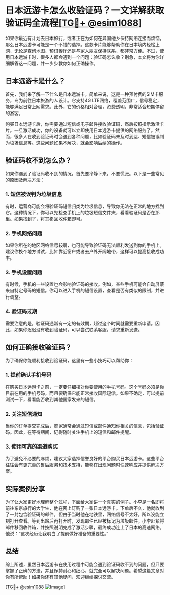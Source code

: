 # 日本远游卡怎么收验证码？一文详解获取验证码全流程[[TG💪+ @esim1088](https://t.me/s/esim1088)]

如果你最近有计划去日本旅行，或者正在为如何在异国他乡保持网络连接而烦恼，那么日本远游卡可能是一个不错的选择。这款卡片能够帮助你在日本境内轻松上网，无论是查询地图、预订餐厅还是与家人朋友保持联系，都非常方便。不过，使用日本远游卡时，很多人都会遇到一个问题：验证码怎么收？别急，本文将为你详细解答这一问题，并一步步教你如何正确操作。

## 日本远游卡是什么？

首先，我们来了解一下什么是日本远游卡。简单来说，这是一种预付费的SIM卡服务，专为前往日本旅游的人设计。它支持4G LTE网络，覆盖范围广，信号稳定，能够满足日常上网需求。此外，它的价格相对合理，资费透明，非常适合短期停留的游客。

购买日本远游卡后，你需要通过短信或电子邮件接收验证码，然后按照指示激活卡片。一旦激活成功，你的设备就可以立即使用日本远游卡提供的网络服务了。然而，很多人在收到验证码时会遇到各种问题，比如验证码未及时到达、短信被误判为垃圾信息等。这些问题如果不解决，就会影响后续的操作。

## 验证码收不到怎么办？

如果你遇到了验证码收不到的情况，首先要冷静下来，不要慌张。以下是一些常见的原因及解决方法：

### 1. 短信被误判为垃圾信息

有时，运营商可能会将验证码短信归类为垃圾信息，导致你无法在正常的地方找到它。这种情况下，你可以先检查手机上的垃圾短信文件夹，看看验证码是否在那里。如果找到了，将其移回收件箱即可。

### 2. 手机网络问题

如果你所在的地区网络信号较弱，也可能导致验证码无法顺利发送到你的手机上。建议你换个地方试试，比如靠近窗户或者去户外开阔地带，这样可以提高接收成功率。

### 3. 手机设置问题

有时候，手机的一些设置也会影响验证码的接收。例如，某些手机可能会自动屏蔽来自特定号码的短信。你可以进入手机的短信设置，查看是否有类似的限制，并进行调整。

### 4. 验证码过期

需要注意的是，验证码通常有一定的有效期，超过这个时间就需要重新申请。因此，如果你迟迟没有收到验证码，可以尝试联系客服，请求重新发送。

## 如何正确接收验证码？

为了确保你能顺利接收到验证码，这里有一些小技巧可以帮助你：

### 1. 提前确认手机号码

在购买日本远游卡之前，一定要仔细核对你要使用的手机号码。这个号码必须是你目前在用的手机号码，而且要确保它能正常接收国际短信。如果不确定，可以提前测试一下，看看能否收到其他国家发来的短信。

### 2. 关注短信通知

当你的订单提交完成后，商家通常会通过短信或邮件通知你相关的信息，包括验证码。因此，在等待期间，记得随时关注手机上的短信和邮件提醒。

### 3. 使用可靠的渠道购买

为了避免不必要的麻烦，建议大家选择信誉良好的平台购买日本远游卡。这些平台往往会有更完善的售后服务和技术支持，能够在出现问题时快速响应并提供解决方案。

## 实际案例分享

为了让大家更好地理解整个过程，下面给大家讲一个真实的例子。小李是一名即将前往东京旅行的大学生，他在网上订购了一张日本远游卡。下单后不久，他就收到了一封包含验证码的邮件。但由于当时他在地铁里，网络信号不太好，所以没能立刻打开查看。等到出站后再打开时，发现邮件已经被标记为垃圾邮件。小李赶紧将邮件移回收件箱，并按照说明完成了激活步骤，最终成功连上了日本的高速网络。他说：“这次经历让我明白了提前做好准备的重要性。”

## 总结

综上所述，虽然日本远游卡在使用过程中可能会遇到验证码收不到的问题，但只要掌握了正确的方法，并且保持耐心和细心，就完全可以解决问题。希望这篇文章对你有所帮助！如果你还有其他疑问，欢迎继续探讨交流。

[[TG💪+ @esim1088](https://t.me/s/esim1088) ![Image](https://i.postimg.cc/4NQfJmqS/Snipaste-2025-05-13-00-14-12.png)]